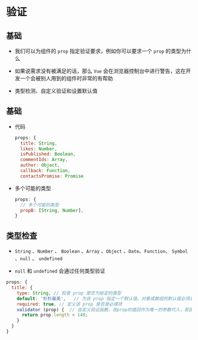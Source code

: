 # 验证

## 基础

  - 我们可以为组件的 `prop` 指定验证要求，例如你可以要求一个 `prop` 的类型为什么

  - 如果说需求没有被满足的话，那么 `Vue` 会在浏览器控制台中进行警告，这在开发一个会被别人用到的组件时非常的有帮助

  - 类型检测、自定义验证和设置默认值

## 基础

  - 代码

    ```javascript
    props: {
      title: String,
      likes: Number,
      isPublished: Boolean,
      commentIds: Array,
      author: Object,
      callback: Function,
      contactsPromise: Promise
    ```

  - 多个可能的类型

    ```javascript
    props: {
      // 多个可能的类型
      propB: [String, Number],
    }
    ```

## 类型检查

  - `String` 、`Number` 、 `Boolean` 、`Array` 、`Object` 、`Date`、`Function`、 `Symbol` 、`null` 、 `undefined`

  - `null` 和 `undefined` 会通过任何类型验证

```javascript
props: {
  title: {
    type: String, // 检查 prop 是否为给定的类型
    default: '杉杉最美',   // 为该 prop 指定一个默认值，对象或数组的默认值必须从一个工厂函数返回，如：default () { return {a: 1, b: 10} },
    required: true, // 定义该 prop 是否是必填项
    validator (prop) {  // 自定义验证函数，该prop的值回作为唯一的参数代入，若函数返回一个falsy的值，那么就代表验证失败
      return prop.length < 140;
    }
  }
}
```
